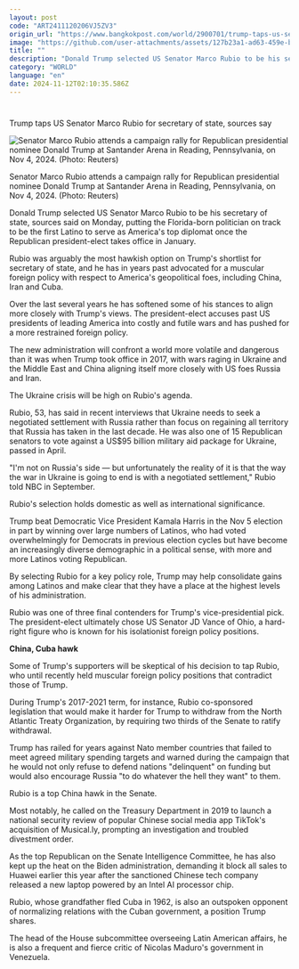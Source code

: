 ```yaml
---
layout: post
code: "ART2411120206VJ5ZV3"
origin_url: "https://www.bangkokpost.com/world/2900701/trump-taps-us-senator-marco-rubio-for-secretary-of-state-sources-say"
image: "https://github.com/user-attachments/assets/127b23a1-ad63-459e-b5bb-497ecb94c466"
title: ""
description: "Donald Trump selected US Senator Marco Rubio to be his secretary of state, sources said on Monday, putting the Florida-born politician on track to be the first Latino to serve as America"
category: "WORLD"
language: "en"
date: 2024-11-12T02:10:35.586Z
---
```


# 

Trump taps US Senator Marco Rubio for secretary of state, sources say

![Senator Marco Rubio attends a campaign rally for Republican presidential nominee Donald Trump at Santander Arena in Reading, Pennsylvania, on Nov 4, 2024. (Photo: Reuters)](https://github.com/user-attachments/assets/eb611f7e-d297-4841-8893-a563440791f3)

Senator Marco Rubio attends a campaign rally for Republican presidential nominee Donald Trump at Santander Arena in Reading, Pennsylvania, on Nov 4, 2024. (Photo: Reuters)

Donald Trump selected US Senator Marco Rubio to be his secretary of state, sources said on Monday, putting the Florida-born politician on track to be the first Latino to serve as America's top diplomat once the Republican president-elect takes office in January.

Rubio was arguably the most hawkish option on Trump's shortlist for secretary of state, and he has in years past advocated for a muscular foreign policy with respect to America's geopolitical foes, including China, Iran and Cuba.

Over the last several years he has softened some of his stances to align more closely with Trump's views. The president-elect accuses past US presidents of leading America into costly and futile wars and has pushed for a more restrained foreign policy.

The new administration will confront a world more volatile and dangerous than it was when Trump took office in 2017, with wars raging in Ukraine and the Middle East and China aligning itself more closely with US foes Russia and Iran.

The Ukraine crisis will be high on Rubio's agenda.

Rubio, 53, has said in recent interviews that Ukraine needs to seek a negotiated settlement with Russia rather than focus on regaining all territory that Russia has taken in the last decade. He was also one of 15 Republican senators to vote against a US$95 billion military aid package for Ukraine, passed in April.

"I'm not on Russia's side — but unfortunately the reality of it is that the way the war in Ukraine is going to end is with a negotiated settlement," Rubio told NBC in September.

Rubio's selection holds domestic as well as international significance.

Trump beat Democratic Vice President Kamala Harris in the Nov 5 election in part by winning over large numbers of Latinos, who had voted overwhelmingly for Democrats in previous election cycles but have become an increasingly diverse demographic in a political sense, with more and more Latinos voting Republican.

By selecting Rubio for a key policy role, Trump may help consolidate gains among Latinos and make clear that they have a place at the highest levels of his administration.

Rubio was one of three final contenders for Trump's vice-presidential pick. The president-elect ultimately chose US Senator JD Vance of Ohio, a hard-right figure who is known for his isolationist foreign policy positions.

**China, Cuba hawk**

Some of Trump's supporters will be skeptical of his decision to tap Rubio, who until recently held muscular foreign policy positions that contradict those of Trump.

During Trump's 2017-2021 term, for instance, Rubio co-sponsored legislation that would make it harder for Trump to withdraw from the North Atlantic Treaty Organization, by requiring two thirds of the Senate to ratify withdrawal.

Trump has railed for years against Nato member countries that failed to meet agreed military spending targets and warned during the campaign that he would not only refuse to defend nations "delinquent" on funding but would also encourage Russia "to do whatever the hell they want" to them.

Rubio is a top China hawk in the Senate.

Most notably, he called on the Treasury Department in 2019 to launch a national security review of popular Chinese social media app TikTok's acquisition of Musical.ly, prompting an investigation and troubled divestment order.

As the top Republican on the Senate Intelligence Committee, he has also kept up the heat on the Biden administration, demanding it block all sales to Huawei earlier this year after the sanctioned Chinese tech company released a new laptop powered by an Intel AI processor chip.

Rubio, whose grandfather fled Cuba in 1962, is also an outspoken opponent of normalizing relations with the Cuban government, a position Trump shares.

The head of the House subcommittee overseeing Latin American affairs, he is also a frequent and fierce critic of Nicolas Maduro's government in Venezuela.